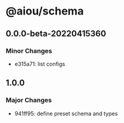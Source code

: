 # @aiou/schema

## 0.0.0-beta-20220415360

### Minor Changes

- e315a71: list configs

## 1.0.0

### Major Changes

- 941ff95: define preset schema and types
